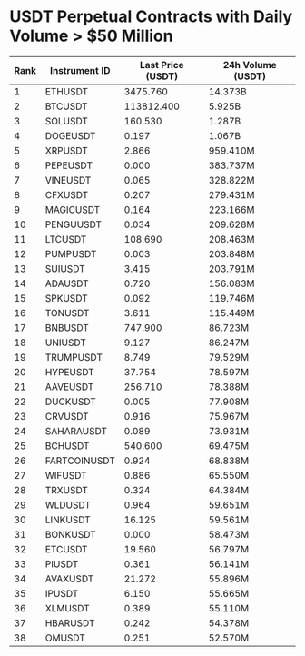 # USDT Perpetual Contracts with Daily Volume > $50 Million

| Rank | Instrument ID | Last Price (USDT) | 24h Volume (USDT) |
|------|---------------|-------------------|-------------------|
| 1 | ETHUSDT | 3475.760 | 14.373B |
| 2 | BTCUSDT | 113812.400 | 5.925B |
| 3 | SOLUSDT | 160.530 | 1.287B |
| 4 | DOGEUSDT | 0.197 | 1.067B |
| 5 | XRPUSDT | 2.866 | 959.410M |
| 6 | PEPEUSDT | 0.000 | 383.737M |
| 7 | VINEUSDT | 0.065 | 328.822M |
| 8 | CFXUSDT | 0.207 | 279.431M |
| 9 | MAGICUSDT | 0.164 | 223.166M |
| 10 | PENGUUSDT | 0.034 | 209.628M |
| 11 | LTCUSDT | 108.690 | 208.463M |
| 12 | PUMPUSDT | 0.003 | 203.848M |
| 13 | SUIUSDT | 3.415 | 203.791M |
| 14 | ADAUSDT | 0.720 | 156.083M |
| 15 | SPKUSDT | 0.092 | 119.746M |
| 16 | TONUSDT | 3.611 | 115.449M |
| 17 | BNBUSDT | 747.900 | 86.723M |
| 18 | UNIUSDT | 9.127 | 86.247M |
| 19 | TRUMPUSDT | 8.749 | 79.529M |
| 20 | HYPEUSDT | 37.754 | 78.597M |
| 21 | AAVEUSDT | 256.710 | 78.388M |
| 22 | DUCKUSDT | 0.005 | 77.908M |
| 23 | CRVUSDT | 0.916 | 75.967M |
| 24 | SAHARAUSDT | 0.089 | 73.931M |
| 25 | BCHUSDT | 540.600 | 69.475M |
| 26 | FARTCOINUSDT | 0.924 | 68.838M |
| 27 | WIFUSDT | 0.886 | 65.550M |
| 28 | TRXUSDT | 0.324 | 64.384M |
| 29 | WLDUSDT | 0.964 | 59.651M |
| 30 | LINKUSDT | 16.125 | 59.561M |
| 31 | BONKUSDT | 0.000 | 58.473M |
| 32 | ETCUSDT | 19.560 | 56.797M |
| 33 | PIUSDT | 0.361 | 56.141M |
| 34 | AVAXUSDT | 21.272 | 55.896M |
| 35 | IPUSDT | 6.150 | 55.665M |
| 36 | XLMUSDT | 0.389 | 55.110M |
| 37 | HBARUSDT | 0.242 | 54.378M |
| 38 | OMUSDT | 0.251 | 52.570M |
